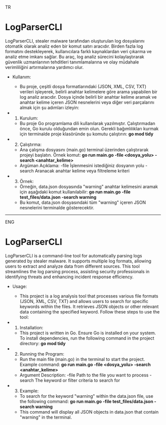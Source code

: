 TR
# LogParserCLI
LogParserCLI, stealer malware tarafından oluşturulan log dosyalarını otomatik olarak analiz eden bir komut satırı aracıdır. Birden fazla log formatını destekleyerek, kullanıcılara farklı kaynaklardan veri çıkarma ve analiz etme imkanı sağlar. Bu araç, log analiz sürecini kolaylaştırarak güvenlik uzmanlarının tehditleri tanımlamalarına ve olay müdahale verimliliğini artırmalarına yardımcı olur.

- Kullanım:
  * Bu proje, çeşitli dosya formatlarındaki (JSON, XML, CSV, TXT) verileri işleyerek, belirli anahtar kelimelere göre arama yapabilen bir log 
  analiz aracıdır. Dosya içinde belirli bir anahtar kelime aramak ve anahtar kelime içeren JSON nesnelerini veya diğer veri parçalarını almak 
  için şu adımları izleyin:

- 1. Kurulum:
  * Bu proje Go programlama dili kullanılarak yazılmıştır. Çalıştırmadan önce, Go kurulu olduğundan emin olun. Gerekli bağımlılıkları kurmak 
  için terminalde proje klasöründe şu komutu çalıştırın:
  **go mod tidy**

- 2. Çalıştırma:
  * Ana çalışma dosyasını (main.go) terminal üzerinden çalıştırarak projeyi başlatın. Örnek komut:
  **go run main.go -file <dosya_yolu> -search <anahtar_kelime>**
  * Argüman	Açıklama:
  -file	İşlenmesini istediğiniz dosyanın yolu
  -search	Aranacak anahtar kelime veya filtreleme kriteri

- 3. Örnek:
  * Örneğin, data.json dosyasında "warning" anahtar kelimesini aramak için aşağıdaki komut kullanılabilir:
  **go run main.go -file test_files/data.json -search warning**
  * Bu komut, data.json dosyasındaki tüm "warning" içeren JSON nesnelerini terminalde gösterecektir.

-------------------------------------------------------------------------------------------------------------------------------------------------
ENG
# LogParserCLI
LogParserCLI is a command-line tool for automatically parsing logs generated by stealer malware. It supports multiple log formats, allowing users to extract and analyze data from different sources. This tool streamlines the log parsing process, assisting security professionals in identifying threats and enhancing incident response efficiency.

- Usage:
  * This project is a log analysis tool that processes various file formats (JSON, XML, CSV, TXT) and allows users to search for specific 
  keywords within the files. It retrieves JSON objects or other relevant data containing the specified keyword. Follow these steps to use the 
  tool:

- 1. Installation:
  * This project is written in Go. Ensure Go is installed on your system. To install dependencies, run the following command in the project 
  directory:
  **go mod tidy**

- 2. Running the Program:
  * Run the main file (main.go) in the terminal to start the project. Example command:
  **go run main.go -file <dosya_yolu> -search <anahtar_kelime>**
  * Argument	Description:
  -file	Path to the file you want to process
  -search	The keyword or filter criteria to search for

- 3. Example:
  * To search for the keyword "warning" within the data.json file, use the following command:
  **go run main.go -file test_files/data.json -search warning**
  * This command will display all JSON objects in data.json that contain "warning" in the terminal.






